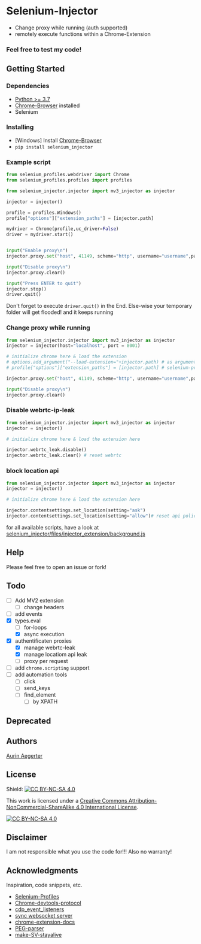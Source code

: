 # Selenium-Injector

* Change proxy while running (auth supported)
* remotely execute functions within a Chrome-Extension

### Feel free to test my code!

## Getting Started

### Dependencies

* [Python >= 3.7](https://www.python.org/downloads/)
* [Chrome-Browser](https://www.google.de/chrome/) installed
* Selenium

### Installing

* [Windows] Install [Chrome-Browser](https://www.google.de/chrome/)
* ```pip install selenium_injector```


### Example script

```python
from selenium_profiles.webdriver import Chrome
from selenium_profiles.profiles import profiles

from selenium_injector.injector import mv3_injector as injector

injector = injector()

profile = profiles.Windows()
profile["options"]["extension_paths"] = [injector.path]

mydriver = Chrome(profile,uc_driver=False)
driver = mydriver.start()


input("Enable proxy\n")
injector.proxy.set("host", 41149, scheme="http", username="username",password="password")

input("Disable proxy\n")
injector.proxy.clear()

input("Press ENTER to quit")
injector.stop()
driver.quit()
```
Don't forget to execute
`driver.quit()`
in the End. Else-wise your temporary folder will get flooded! and it keeps running

### Change proxy while running

```python
from selenium_injector.injector import mv3_injector as injector
injector = injector(host="localhost", port = 8001)

# initialize chrome here & load the extension
# options.add_argument("--load-extension="+injector.path) # as argument
# profile["options"]["extension_paths"] = [injector.path] # selenium-profiles

injector.proxy.set("host", 41149, scheme="http", username="username",password="password") # patch_webrtc = True, patch_location=True by default

input("Disable proxy\n")
injector.proxy.clear()
```

### Disable webrtc-ip-leak
```python
from selenium_injector.injector import mv3_injector as injector
injector = injector()

# initialize chrome here & load the extension here

injector.webrtc_leak.disable()
injector.webrtc_leak.clear() # reset webrtc
```
### block location api
```python
from selenium_injector.injector import mv3_injector as injector
injector = injector()

# initialize chrome here & load the extension here

injector.contentsettings.set_location(setting="ask")
injector.contentsettings.set_location(setting="allow")# reset api policies
```

for all available scripts, have a look at [selenium_injector/files/injector_extension/background.js](https://github.com/kaliiiiiiiiii/Selenium-Injector/blob/master/src/selenium_injector/files/injector_extension/background.js)

## Help

Please feel free to open an issue or fork!

## Todo

- [ ] Add MV2 extension
  - [ ] change headers
- [ ] add events
- [x] types.eval
  - [ ] for-loops
  - [x] async execution
- [x] authentificaten proxies
  - [x] manage webrtc-leak
  - [x] manage locatiom api leak
  - [ ] proxy per request
- [ ] add `chrome.scripting` support
- [ ] add automation tools
  - [ ] click
  - [ ] send_keys
  - [ ] find_element
    - [ ] by XPATH
## Deprecated

## Authors

[Aurin Aegerter](mailto:aurinliun@gmx.ch)

## License

Shield: [![CC BY-NC-SA 4.0][cc-by-nc-sa-shield]][cc-by-nc-sa]

This work is licensed under a
[Creative Commons Attribution-NonCommercial-ShareAlike 4.0 International License][cc-by-nc-sa].

[![CC BY-NC-SA 4.0][cc-by-nc-sa-image]][cc-by-nc-sa]

[cc-by-nc-sa]: http://creativecommons.org/licenses/by-nc-sa/4.0/
[cc-by-nc-sa-image]: https://licensebuttons.net/l/by-nc-sa/4.0/88x31.png
[cc-by-nc-sa-shield]: https://img.shields.io/badge/License-CC%20BY--NC--SA%204.0-lightgrey.svg

## Disclaimer

I am not responsible what you use the code for!!! Also no warranty!

## Acknowledgments

Inspiration, code snippets, etc.
* [Selenium-Profiles](https://github.com/kaliiiiiiiiii/Selenium-Profiles)
* [Chrome-devtools-protocol](https://chromedevtools.github.io/devtools-protocol/tot/Fetch/#method-enable)
* [cdp_event_listeners](https://stackoverflow.com/questions/66227508/selenium-4-0-0-beta-1-how-add-event-listeners-in-cdp)
* [sync websocket server](https://stackoverflow.com/questions/68939894/implement-a-python-websocket-listener-without-async-asyncio)
* [chrome-extension-docs](https://developer.chrome.com/docs/extensions/reference/)
* [PEG-parser](https://github.com/pegjs/pegjs)
* [make-SV-stayalive](https://stackoverflow.com/a/75082732/20443541)
